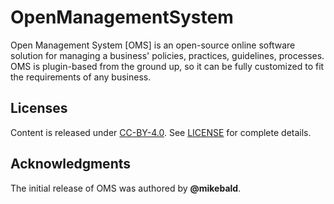 # OpenManagementSystem

Open Management System [OMS] is an open-source online software solution for managing a business' policies, practices, guidelines, processes. OMS is plugin-based from the ground up, so it can be fully customized to fit the requirements of any business.

## Licenses

Content is released under [CC-BY-4.0](https://creativecommons.org/licenses/by/4.0/). See [LICENSE](LICENSE) for complete details.

## Acknowledgments

The initial release of OMS was authored by **@mikebald**.
